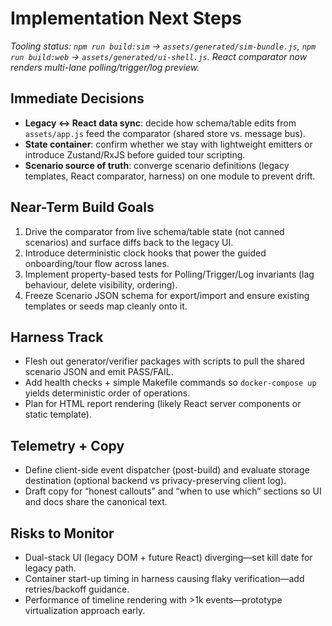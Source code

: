 # Implementation Next Steps

_Tooling status: `npm run build:sim` → `assets/generated/sim-bundle.js`, `npm run build:web` → `assets/generated/ui-shell.js`. React comparator now renders multi-lane polling/trigger/log preview._

## Immediate Decisions
- **Legacy ↔ React data sync**: decide how schema/table edits from `assets/app.js` feed the comparator (shared store vs. message bus).
- **State container**: confirm whether we stay with lightweight emitters or introduce Zustand/RxJS before guided tour scripting.
- **Scenario source of truth**: converge scenario definitions (legacy templates, React comparator, harness) on one module to prevent drift.

## Near-Term Build Goals
1. Drive the comparator from live schema/table state (not canned scenarios) and surface diffs back to the legacy UI.
2. Introduce deterministic clock hooks that power the guided onboarding/tour flow across lanes.
3. Implement property-based tests for Polling/Trigger/Log invariants (lag behaviour, delete visibility, ordering).
4. Freeze Scenario JSON schema for export/import and ensure existing templates or seeds map cleanly onto it.

## Harness Track
- Flesh out generator/verifier packages with scripts to pull the shared scenario JSON and emit PASS/FAIL.
- Add health checks + simple Makefile commands so `docker-compose up` yields deterministic order of operations.
- Plan for HTML report rendering (likely React server components or static template).

## Telemetry + Copy
- Define client-side event dispatcher (post-build) and evaluate storage destination (optional backend vs privacy-preserving client log).
- Draft copy for “honest callouts” and “when to use which” sections so UI and docs share the canonical text.

## Risks to Monitor
- Dual-stack UI (legacy DOM + future React) diverging—set kill date for legacy path.
- Container start-up timing in harness causing flaky verification—add retries/backoff guidance.
- Performance of timeline rendering with >1k events—prototype virtualization approach early.
